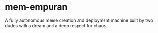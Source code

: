 # mem-empuran
A fully autonomous meme creation and deployment machine built by two dudes with a dream and a deep respect for chaos.
